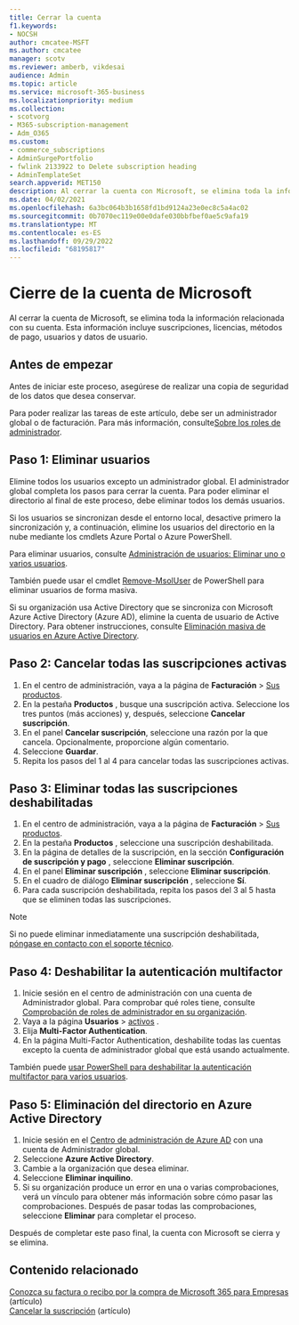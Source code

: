 ```yaml
---
title: Cerrar la cuenta
f1.keywords:
- NOCSH
author: cmcatee-MSFT
ms.author: cmcatee
manager: scotv
ms.reviewer: amberb, vikdesai
audience: Admin
ms.topic: article
ms.service: microsoft-365-business
ms.localizationpriority: medium
ms.collection:
- scotvorg
- M365-subscription-management
- Adm_O365
ms.custom:
- commerce_subscriptions
- AdminSurgePortfolio
- fwlink 2133922 to Delete subscription heading
- AdminTemplateSet
search.appverid: MET150
description: Al cerrar la cuenta con Microsoft, se elimina toda la información relacionada con su cuenta, incluidas las licencias, los usuarios y los datos de usuario.
ms.date: 04/02/2021
ms.openlocfilehash: 6a3bc064b3b1658fd1bd9124a23e0ec8c5a4ac02
ms.sourcegitcommit: 0b7070ec119e00e0dafe030bbfbef0ae5c9afa19
ms.translationtype: MT
ms.contentlocale: es-ES
ms.lasthandoff: 09/29/2022
ms.locfileid: "68195817"
---
```

# <a name="close-your-microsoft-account"></a>Cierre de la cuenta de Microsoft

Al cerrar la cuenta de Microsoft, se elimina toda la información relacionada con su cuenta. Esta información incluye suscripciones, licencias, métodos de pago, usuarios y datos de usuario.

## <a name="before-you-begin"></a>Antes de empezar

Antes de iniciar este proceso, asegúrese de realizar una copia de seguridad de los datos que desea conservar.

Para poder realizar las tareas de este artículo, debe ser un administrador global o de facturación. Para más información, consulte[Sobre los roles de administrador](../admin/add-users/about-admin-roles.md).

## <a name="step-1-delete-users"></a>Paso 1: Eliminar usuarios

Elimine todos los usuarios excepto un administrador global. El administrador global completa los pasos para cerrar la cuenta. Para poder eliminar el directorio al final de este proceso, debe eliminar todos los demás usuarios.

Si los usuarios se sincronizan desde el entorno local, desactive primero la sincronización y, a continuación, elimine los usuarios del directorio en la nube mediante los cmdlets Azure Portal o Azure PowerShell.

Para eliminar usuarios, consulte [Administración de usuarios: Eliminar uno o varios usuarios](../admin/add-users/delete-a-user.md#user-management-admin-delete-one-or-more-users-from-office-365).

También puede usar el cmdlet [Remove-MsolUser](/powershell/module/msonline/remove-msoluser) de PowerShell para eliminar usuarios de forma masiva.

Si su organización usa Active Directory que se sincroniza con Microsoft Azure Active Directory (Azure AD), elimine la cuenta de usuario de Active Directory. Para obtener instrucciones, consulte [Eliminación masiva de usuarios en Azure Active Directory](/azure/active-directory/users-groups-roles/users-bulk-delete).

## <a name="step-2-cancel-all-active-subscriptions"></a>Paso 2: Cancelar todas las suscripciones activas

1. En el centro de administración, vaya a la página de **Facturación** > <a href="https://go.microsoft.com/fwlink/p/?linkid=842054" target="_blank">Sus productos</a>.
2. En la pestaña **Productos** , busque una suscripción activa. Seleccione los tres puntos (más acciones) y, después, seleccione **Cancelar suscripción**.
3. En el panel **Cancelar suscripción**, seleccione una razón por la que cancela. Opcionalmente, proporcione algún comentario.
4. Seleccione **Guardar**.
5. Repita los pasos del 1 al 4 para cancelar todas las suscripciones activas.

## <a name="step-3-delete-all-disabled-subscriptions"></a>Paso 3: Eliminar todas las suscripciones deshabilitadas

1. En el centro de administración, vaya a la página de **Facturación** > <a href="https://go.microsoft.com/fwlink/p/?linkid=842054" target="_blank">Sus productos</a>.
2. En la pestaña **Productos** , seleccione una suscripción deshabilitada.
3. En la página de detalles de la suscripción, en la sección **Configuración de suscripción y pago** , seleccione **Eliminar suscripción**.
4. En el panel **Eliminar suscripción** , seleccione **Eliminar suscripción**.
5. En el cuadro de diálogo **Eliminar suscripción** , seleccione **Sí**.
6. Para cada suscripción deshabilitada, repita los pasos del 3 al 5 hasta que se eliminen todas las suscripciones.

> [!NOTE]
> Si no puede eliminar inmediatamente una suscripción deshabilitada, [póngase en contacto con el soporte técnico](../admin/get-help-support.md).

## <a name="step-4-disable-multi-factor-authentication"></a>Paso 4: Deshabilitar la autenticación multifactor

1. Inicie sesión en el centro de administración con una cuenta de Administrador global. Para comprobar qué roles tiene, consulte [Comprobación de roles de administrador en su organización](../admin/add-users/assign-admin-roles.md#check-admin-roles-in-your-organization).
2. Vaya a la página **Usuarios** > <a href="https://go.microsoft.com/fwlink/p/?linkid=834822" target="_blank">activos</a> .
3. Elija **Multi-Factor Authentication**.
4. En la página Multi-Factor Authentication, deshabilite todas las cuentas excepto la cuenta de administrador global que está usando actualmente.

También puede [usar PowerShell para deshabilitar la autenticación multifactor para varios usuarios](/azure/active-directory/authentication/howto-mfa-userstates#change-state-using-powershell).


## <a name="step-5-delete-the-directory-in-azure-active-directory"></a>Paso 5: Eliminación del directorio en Azure Active Directory

1. Inicie sesión en el <a href="https://aad.portal.azure.com/" target="_blank">Centro de administración de Azure AD</a> con una cuenta de Administrador global.
2. Seleccione **Azure Active Directory**.
3. Cambie a la organización que desea eliminar.
4. Seleccione **Eliminar inquilino**.
5. Si su organización produce un error en una o varias comprobaciones, verá un vínculo para obtener más información sobre cómo pasar las comprobaciones. Después de pasar todas las comprobaciones, seleccione **Eliminar** para completar el proceso.

Después de completar este paso final, la cuenta con Microsoft se cierra y se elimina.

## <a name="related-content"></a>Contenido relacionado 

[Conozca su factura o recibo por la compra de Microsoft 365 para Empresas](./billing-and-payments/understand-your-invoice2.md) (artículo)\
[Cancelar la suscripción](./subscriptions/cancel-your-subscription.md) (artículo)

